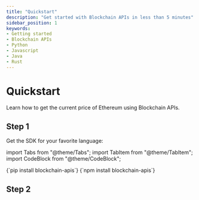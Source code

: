```yaml
---
title: "Quickstart"
description: "Get started with Blockchain APIs in less than 5 minutes"
sidebar_position: 1
keywords:
- Getting started
- Blockchain APIs
- Python
- Javascript
- Java
- Rust
---
```


# Quickstart

Learn how to get the current price of Ethereum using Blockchain APIs.

## Step 1

Get the SDK for your favorite language:

import Tabs from "@theme/Tabs";
import TabItem from "@theme/TabItem";
import CodeBlock from "@theme/CodeBlock";

<Tabs groupId="programming-language">
    <TabItem value="python" label="Python" default>
        <CodeBlock language="shell">
            {`pip install blockchain-apis`}
        </CodeBlock>
    </TabItem>
    <TabItem value="javascript" label="JavaScript">
        <CodeBlock language="shell">
            {`npm install blockchain-apis`}
        </CodeBlock>
    </TabItem>
</Tabs>

## Step 2


